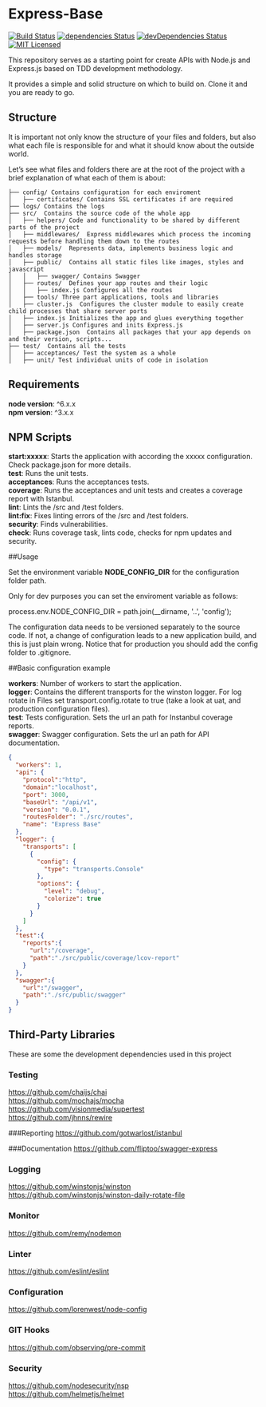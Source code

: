 # Express-Base

[![Build Status](https://travis-ci.org/santiperez/base-express.svg?branch=master)](https://travis-ci.org/santiperez/base-express)
[![dependencies Status](https://david-dm.org/santiperez/base-express/status.svg)](https://david-dm.org/santiperez/base-express)
[![devDependencies Status](https://david-dm.org/santiperez/base-express/dev-status.svg)](https://david-dm.org/santiperez/base-express?type=dev)
[![MIT Licensed](https://img.shields.io/badge/license-MIT-blue.svg)](LICENSE)

This repository serves as a starting point for create APIs with Node.js and Express.js based on TDD development methodology. 

It provides a simple and solid structure on which to build on. Clone it and you are ready to go.

## Structure

It is important not only know the structure of your files and folders, but also what each file is responsible for and what it should know about the outside world.

Let’s see what files and folders there are at the root of the project with a brief explanation of what each of them is about:  

```
├── config/ Contains configuration for each enviroment  
│   ├── certificates/ Contains SSL certificates if are required  
├── logs/ Contains the logs  
├── src/  Contains the source code of the whole app  
│   ├── helpers/ Code and functionality to be shared by different parts of the project  
│   ├── middlewares/  Express middlewares which process the incoming  requests before handling them down to the routes  
│   ├── models/  Represents data, implements business logic and handles storage  
│   ├── public/  Contains all static files like images, styles and javascript  
│   │   ├── swagger/ Contains Swagger  
│   ├── routes/  Defines your app routes and their logic  
│   │   ├── index.js Configures all the routes  
│   ├── tools/ Three part applications, tools and libraries  
│   ├── cluster.js  Configures the cluster module to easily create child processes that share server ports  
│   ├── index.js Initializes the app and glues everything together  
│   ├── server.js Configures and inits Express.js  
│   ├── package.json  Contains all packages that your app depends on and their version, scripts...  
├── test/  Contains all the tests  
│   ├── acceptances/ Test the system as a whole  
│   ├── unit/ Test individual units of code in isolation   
```
## Requirements

**node version**: ^6.x.x  
**npm version**: ^3.x.x  

## NPM Scripts

**start:xxxxx**: Starts the application with according the xxxxx configuration. Check package.json for more details.  
**test**: Runs the unit tests.  
**acceptances**: Runs the acceptances tests.  
**coverage**: Runs the acceptances and unit tests and creates a coverage report with Istanbul.  
**lint**: Lints the /src and /test folders.  
**lint:fix**: Fixes linting errors of the /src and /test folders.  
**security**: Finds vulnerabilities.  
**check**: Runs coverage task, lints code, checks for npm updates and security.  

##Usage

Set the environment variable **NODE\_CONFIG\_DIR** for the configuration folder path.   

Only for dev purposes you can set the enviroment variable as follows:  

process.env.NODE\_CONFIG\_DIR = path.join(__dirname, '..', 'config');  

The configuration data needs to be versioned separately to the source code. If not, a change of configuration leads to a new application build, and this is just plain wrong. Notice that for production you should add the config folder to .gitignore.  

##Basic configuration example

**workers**: Number of workers to start the application.  
**logger**: Contains the different transports for the winston logger. For log rotate in Files set transport.config.rotate to true (take a look at uat, and production configuration files).  
**test**: Tests configuration. Sets the url an path for Instanbul coverage reports.  
**swagger**: Swagger configuration. Sets the url an path for API documentation.

```json
{
  "workers": 1,
  "api": {
    "protocol":"http",
    "domain":"localhost",
    "port": 3000,
    "baseUrl": "/api/v1",
    "version": "0.0.1",
    "routesFolder": "./src/routes",
    "name": "Express Base"
  },
  "logger": {
    "transports": [
      {
        "config": {
          "type": "transports.Console"
        },
        "options": {
          "level": "debug",
          "colorize": true
        }
      }
    ]
  },
  "test":{
    "reports":{
      "url":"/coverage",
      "path":"./src/public/coverage/lcov-report"
    }
  },
  "swagger":{
    "url":"/swagger",
    "path":"./src/public/swagger"
  }
}
```

## Third-Party Libraries

These are some the development dependencies used in this project

### Testing
https://github.com/chaijs/chai  
https://github.com/mochajs/mocha  
https://github.com/visionmedia/supertest  
https://github.com/jhnns/rewire  

###Reporting
https://github.com/gotwarlost/istanbul

###Documentation
https://github.com/fliptoo/swagger-express

### Logging
https://github.com/winstonjs/winston  
https://github.com/winstonjs/winston-daily-rotate-file  

### Monitor
https://github.com/remy/nodemon  

### Linter
https://github.com/eslint/eslint  

### Configuration
https://github.com/lorenwest/node-config  

### GIT Hooks
https://github.com/observing/pre-commit  

### Security
https://github.com/nodesecurity/nsp  
https://github.com/helmetjs/helmet  